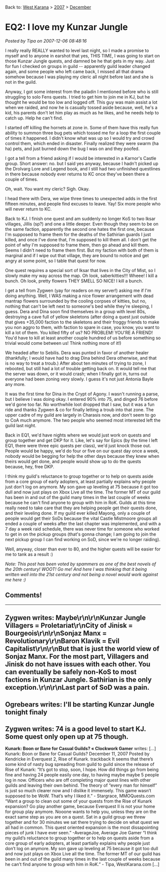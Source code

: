 Back to: [West Karana](/posts/westkarana.md) > [2007](/posts/2007/westkarana.md) > [December](./westkarana.md)
# EQ2: I love my Kunzar Jungle

*Posted by Tipa on 2007-12-06 08:48:16*

I really really REALLY wanted to level last night, so I made a promise to myself and to anyone in earshot that yes, THIS TIME, I was going to start on those Kunzar Jungle quests, and damned be he that gets in my way. Just for fun I checked on groups in guild -- apparently guild leader changed again, and some people who left came back, I missed all that drama somehow because I was playing my cleric all night before last and she is not in the guild.

Anyway, I got some interest from the paladin I mentioned before who is still struggling to solo Fens quests. I tried to get him to join me in KJ, but he thought he would be too low and logged off. This guy was main assist a lot when we raided, and now he is casually tossed aside because, well, he's a kid, his parents don't let him play as much as he likes, and he needs help to catch up. Help he can't find.

I started off killing the hornets at zone in. Some of them have this really fun ability to summon three bug pets which tossed me for a loop the first couple of times it happened. I didn't know what was up so I would try and crowd control them, which ended in disaster. Finally realized they were swarm (ha ha) pets, and just burned down the bug I was on and they poofed.

I got a tell from a friend asking if I would be interested in a Karnor's Castle group. Short answer: no. but I said yes anyway, because I hadn't picked up the Drolvarg Lore and Legend book, and I still had two unfinished questlines in there because nobody ever returns to KC once they've been there a couple of times.

Oh, wait. You want my cleric? Sigh. Okay.

I head there with Dera, we wipe three times to unexpected adds in the first fifteen minutes, and people find excuses to leave. Yay! Six more people who will never return to KC.

Back to KJ. I finish one quest and am suddenly no longer KoS to two Iksar villages, Jillis (sp?) and one a little deeper. Even though they seem to be on the same faction, apparently the second one hates the first one, because I'm supposed to frame them for the deaths of the Sathirian guards I just killed, and once I've done that, I'm supposed to kill them all. I don't get the point of why I'm supposed to frame them, then go ahead and kill them. Seems I didn't need to frame them first. But my faction with both of them is marginal and if I wipe out that village, they are bound to notice and get angry at some point, so I table that quest for now.

One quest requires a special sort of Iksar that lives in the City of Mist, so I slowly make my way across the map. Oh look, saberkitties!!! Wheee! I kill a bunch. Oh look, pretty flowers THEY SMELL SO NICE! I kill a bunch.

I get a tell from Zygwen (yay for readers on my server!) asking me if I'm doing anything. Well, I WAS making a nice flower arrangement with dead mantrap flowers surrounded by the cooling corpses of kitties, but no, nothing that can't be left next to someone's bed while they're sleeping, I guess. Dera and Dina soon find themselves in a group with level 80s, destroying a cave full of yellow skeletons (after doing a quest just outside that gives +35,000 faction to the skeletons and their froggy friends to make you non aggro to them, with faction to spare in case, you know, you want to kill a lot of them. You killed fifty of us? NO PROBLEM! YOU'RE A FRIEND! You'd have to kill at least another couple hundred of us before something so trivial would come between us! Think nothing more of it!)

We headed after to Sebilis. Dera was punted in favor of another healer (thankfully; I would have had to drag Dina behind Dera otherwise, and that is no way to treat a troub.) After about ten minutes of trying to zone, I rebooted, but still had a lot of trouble getting back on. It would tell me that the server was down, or it would crash; when I finally got in, turns out everyone had been zoning very slowly. I guess it's not just Antonia Bayle any more.

It was the first time for Dina in the Crypt of Agony. I wasn't running a parse, but I believe I was doing okay. I entered 90% into 75, and dinged 76 before we'd gone too far. No worthwhile loot dropped that I saw, but it was a fun ride and thanks Zygwen & co for finally letting a troub into that zone. The upper cadre of my guild are largely in Charasis now, and don't seem to go to CoA much anymore. The two people who seemed most interested left the guild last night.

Back in EQ1, we'd have nights where we would just work on quests and group together and get DKP for it. Like, let's say for Epics (by the time I left EQ1, there were three epic quests per class), we'd just knock those out. People would be happy, we'd do four or five on our quest day once a week, nobody would be begging for help the other days because they knew when theirs would get done, and people would show up to do the quests because, hey, free DKP.

I think my guild's reluctance to group together or to help on quests aside from a core group of early adopters, at least partially explains why people just don't log on anymore. My son gave up leveling at 75 because it got too dull and now just plays on Xbox Live all the time. The former MT of our guild has been in and out of the guild many times in the last couple of weeks because he can't find anyone to group with him in RoK. Guilds at this time really need to take care that they are helping people get their quests done, and their leveling done. If my guild ever killed Mayong, only a couple of people would get their SoDs because the vital Castle Mistmoore groups all ended a couple of weeks after the last chapter was implemented, and with a 7 day a week raid schedule, there was never time for someone who worked to get in on the pickup groups (that's gonna change; I am going to join the next pickup group I can find working on SoD, since we're no longer raiding).

Well, anyway, closer than ever to 80, and the higher quests will be easier for me to tank as a result :)

*Note: This post has been voted by spammers as one of the best novels of the 20th century! WOOT! Go me! And here I was thinking that it being written well into the 21st century and not being a novel would work against me here :)*
## Comments!
---
**Zygwen** writes: Maybe\r\n\r\nKunzar Jungle Villagers = Proletariat\r\nCity of Jinisk = Bourgeois\r\n\r\nSonjaz Manx = Revolutionary\r\nBaron Klavik = Evil Capitalist\r\n\r\nBut that is just the world view of Sonjaz Manx. For the most part, Villagers and Jinisk do not have issues with each other. You can eventually be safely non-KoS to most factions in Kunzar Jungle. Sathirian is the only exception.\r\n\r\nLast part of SoD was a pain.
---
**Ogrebears** writes: I'll be starting Kunzar Jungle tonight finaly
---
**Zygwen** writes: 74 is a good level to start KJ. Some quest only open up at 75 though.
---
**Kunark: Boon or Bane for Casual Guilds? &laquo; Clockwork Gamer** writes: [...] Kunark: Boon or Bane for Casual&nbsp;Guilds? December 11, 2007 Posted by Kendricke in Everquest 2, Rise of Kunark.  trackback  It seems that there&#8217;s some kind of nasty bug spreading from guild to guild since the release of Rise of Kunark: &#8220;It’s got to stop, soon, I hope. How did things go from being fine and having 24 people easily one day, to having maybe maybe 5 people log in now. Officers who are off completing major quest lines with other guilds and leaving their own behind. The theory of &#8220;every man for himself&#8221; is just so much clearer now and I dislike it immensely. This game wasn’t supposed to be WoW. That’s why I liked it.&#8221; - Stargrace, MMOQuests.com &#8220;Want a group to clean out some of your quests from the Rise of Kunark expansion? Go play another game, because Everquest II is not your home for group play anymore. Nooone wants to help you, unless they are on the exact same step as you are on a quest. Sat in a guild group we threw together and for 30 minutes we sat there trying to decide on what quest we all had in common. This quest oriented expansion is the most dissapointing pieces of junk I have ever seen.&#8221; -AverageJoe, Average Joe Gamer &#8220;I think my guild’s reluctance to group together or to help on quests aside from a core group of early adopters, at least partially explains why people just don’t log on anymore. My son gave up leveling at 75 because it got too dull and now just plays on Xbox Live all the time. The former MT of our guild has been in and out of the guild many times in the last couple of weeks because he can’t find anyone to group with him in RoK.&#8221; - Tipa, WestKarana.com [...]
